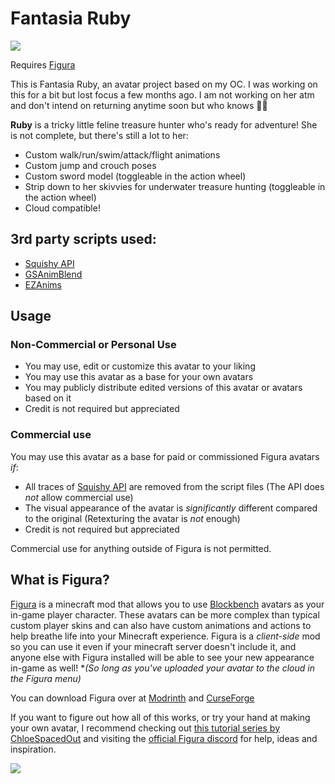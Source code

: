 # Fantasia Ruby

![](https://windmillarts.b-cdn.net/virushunter.art/downloads/FantasiaRuby%20-%20FiguraMC/Ruby%20Figura%20Ad.png)

Requires [Figura](https://figuramc.org/)

This is Fantasia Ruby, an avatar project based on my OC. I was working on this for a bit but lost focus a few months ago. I am not working on her atm and don't intend on returning anytime soon but who knows 🤷‍♂️

**Ruby** is a tricky little feline treasure hunter who's ready for adventure! She is not complete, but there's still a lot to her:
- Custom walk/run/swim/attack/flight animations
- Custom jump and crouch poses
- Custom sword model (toggleable in the action wheel)
- Strip down to her skivvies for underwater treasure hunting (toggleable in the action wheel)
- Cloud compatible!

## 3rd party scripts used:

- [Squishy API](https://github.com/MrSirSquishy/SquishyAPI)
- [GSAnimBlend](https://github.com/GrandpaScout/GSAnimBlend)
- [EZAnims](https://github.com/JimmyHelp/JimmyAnims)

## Usage

### Non-Commercial or Personal Use
- You may use, edit or customize this avatar to your liking
- You may use this avatar as a base for your own avatars
- You may publicly distribute edited versions of this avatar or avatars based on it
- Credit is not required but appreciated

### Commercial use
You may use this avatar as a base for paid or commissioned Figura avatars *if*:
- All traces of [Squishy API](https://github.com/MrSirSquishy/SquishyAPI) are removed from the script files (The API does *not* allow commercial use)
- The visual appearance of the avatar is *significantly* different compared to the original (Retexturing the avatar is *not* enough)
- Credit is not required but appreciated

Commercial use for anything outside of Figura is not permitted.

## What is Figura?

[Figura](https://figuramc.org/) is a minecraft mod that allows you to use [Blockbench](https://www.blockbench.net/) avatars as your in-game player character. These avatars can be more complex than typical custom player skins and can also have custom animations and actions to help breathe life into your Minecraft experience. Figura is a *client-side* mod so you can use it even if your minecraft server doesn't include it, and anyone else with Figura installed will be able to see your new appearance in-game as well! **(So long as you've uploaded your avatar to the cloud in the Figura menu)*

You can download Figura over at [Modrinth](https://modrinth.com/mod/figura) and [CurseForge](https://www.curseforge.com/minecraft/mc-mods/figura)

If you want to figure out how all of this works, or try your hand at making your own avatar, I recommend checking out [this tutorial series by ChloeSpacedOut](https://www.youtube.com/playlist?list=PLNz7v2g2SFA8lOQUDS4z4-gIDLi_dWAhl) and visiting the [official Figura discord](https://discord.com/invite/figuramc) for help, ideas and inspiration.

![](https://windmillarts.b-cdn.net/virushunter.art/downloads/FantasiaRuby%20-%20FiguraMC/Fantasia%20Ruby%20Halfsize.png)
